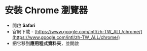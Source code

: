 # 安裝 Chrome 瀏覽器
  
  * 開啟 **Safari**
  * 官網下載 - [https://www.google.com/intl/zh-TW_ALL/chrome/](https://www.google.com/intl/zh-TW_ALL/chrome/)
  * 把它移到**應用程式資料夾**，並開啟